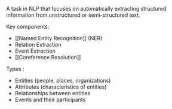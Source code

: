 A task in NLP that focuses on automatically extracting structured information from unstructured or semi-structured text.

Key components:
- [[Named Entity Recognition]] (NER)
- Relation Extraction
- Event Extraction
- [[Coreference Resolution]]

Types :
- Entities (people, places, organizations)
- Attributes (characteristics of entities)
- Relationships between entities
- Events and their participants